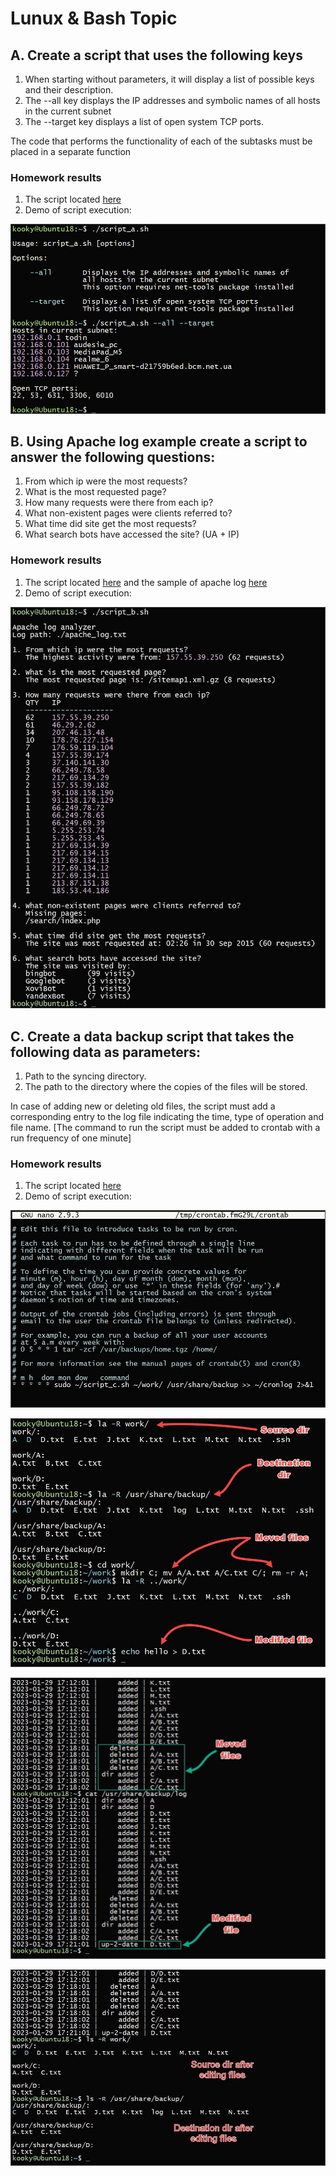 # Lunux & Bash Topic

## A. Create a script that uses the following keys

1. When starting without parameters, it will display a list of possible keys and their description.
2. The --all key displays the IP addresses and symbolic names of all hosts in the current subnet
3. The --target key displays a list of open system TCP ports.

The code that performs the functionality of each of the subtasks must be placed in a separate function

### __Homework results__

1. The script located [here](script_a.sh)
2. Demo of script execution:

![Results of Script_A](pics/1.jpg)

## B. Using Apache log example create a script to answer the following questions:

1. From which ip were the most requests?
2. What is the most requested page?
3. How many requests were there from each ip?
4. What non-existent pages were clients referred to?
5. What time did site get the most requests?
6. What search bots have accessed the site? (UA + IP)

### __Homework results__

1. The script located [here](script_b.sh) and the sample of apache log [here](apache_log.txt)
2. Demo of script execution:

![Results of Script_B](pics/2.jpg)

## C. Create a data backup script that takes the following data as parameters:

1. Path to the syncing directory.
2. The path to the directory where the copies of the files will be stored.

In case of adding new or deleting old files, the script must add a corresponding entry to the log file indicating the time, type of operation and file name. [The command to run the script must be added to crontab with a run frequency of one minute]

### __Homework results__

1. The script located [here](script_c.sh)
2. Demo of script execution:

![Results of Script_C](pics/3-1.jpg)

![Results of Script_C](pics/3-2.jpg)

![Results of Script_C](pics/3-3.jpg)

![Results of Script_C](pics/3-4.jpg)
